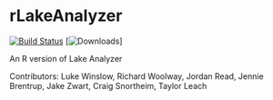 rLakeAnalyzer
===============
[![Build Status](https://travis-ci.org/GLEON/rLakeAnalyzer.svg?branch=master)](https://travis-ci.org/GLEON/rLakeAnalyzer)
[![Downloads](http://cranlogs.r-pkg.org/badges/rLakeAnalyzer)]


An R version of Lake Analyzer

Contributors: Luke Winslow, Richard Woolway, Jordan Read, Jennie Brentrup, Jake Zwart, Craig Snortheim, Taylor Leach
